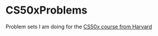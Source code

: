 # CS50xProblems

Problem sets I am doing for the [CS50x course from Harvard](https://cs50.harvard.edu/x/2021/)
